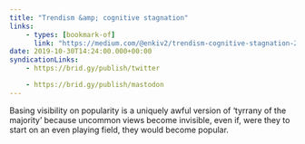 ```yaml
---
title: "Trendism &amp; cognitive stagnation"
links:
    - types: [bookmark-of]
      link: "https://medium.com/@enkiv2/trendism-cognitive-stagnation-21c8e003df83"
date: 2019-10-30T14:24:00.000+00:00
syndicationLinks:
    - https://brid.gy/publish/twitter

    - https://brid.gy/publish/mastodon
---
```


Basing visibility on popularity is a uniquely awful version of ‘tyrrany of the majority’ because uncommon views become invisible, even if, were they to start on an even playing field, they would become popular.
